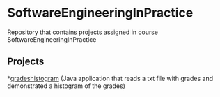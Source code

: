 # SoftwareEngineeringInPractice

Repository that contains projects assigned in course SoftwareEngineeringInPractice

## Projects

*[gradeshistogram](https://github.com/IoannisVougias/SoftwareEngineeringInPractice/blob/development/seip2019/gradeshistogram/README.md)    (Java application that reads a txt file with grades and demonstrated a histogram of the grades)